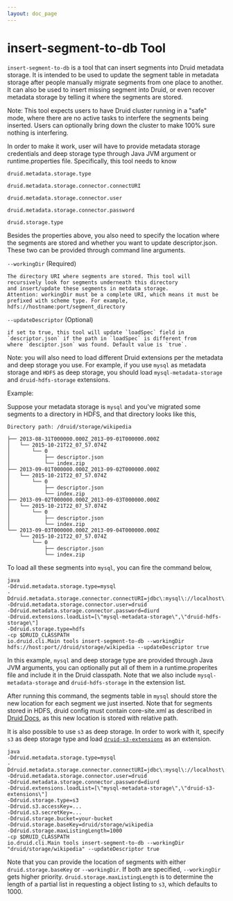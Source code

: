 ```yaml
---
layout: doc_page
---
```

# insert-segment-to-db Tool

`insert-segment-to-db` is a tool that can insert segments into Druid metadata storage. It is intended to be used
to update the segment table in metadata storage after people manually migrate segments from one place to another.
It can also be used to insert missing segment into Druid, or even recover metadata storage by telling it where the
segments are stored.

Note: This tool expects users to have Druid cluster running in a "safe" mode, where there are no active tasks to interfere
the segments being inserted. Users can optionally bring down the cluster to make 100% sure nothing is interfering.

In order to make it work, user will have to provide metadata storage credentials and deep storage type through Java JVM argument
or runtime.properties file. Specifically, this tool needs to know

`druid.metadata.storage.type`

`druid.metadata.storage.connector.connectURI`

`druid.metadata.storage.connector.user`

`druid.metadata.storage.connector.password`

`druid.storage.type`

Besides the properties above, you also need to specify the location where the segments are stored and whether you want to
update descriptor.json. These two can be provided through command line arguments.

`--workingDir` (Required)

    The directory URI where segments are stored. This tool will recursively look for segments underneath this directory
    and insert/update these segments in metdata storage.
    Attention: workingDir must be a complete URI, which means it must be prefixed with scheme type. For example,
    hdfs://hostname:port/segment_directory

`--updateDescriptor` (Optional)

    if set to true, this tool will update `loadSpec` field in `descriptor.json` if the path in `loadSpec` is different from
    where `desciptor.json` was found. Default value is `true`.

Note: you will also need to load different Druid extensions per the metadata and deep storage you use. For example, if you
use `mysql` as metadata storage and `HDFS` as deep storage, you should load `mysql-metadata-storage` and `druid-hdfs-storage`
extensions.


Example:

Suppose your metadata storage is `mysql` and you've migrated some segments to a directory in HDFS, and that directory looks
like this,

```
Directory path: /druid/storage/wikipedia

├── 2013-08-31T000000.000Z_2013-09-01T000000.000Z
│   └── 2015-10-21T22_07_57.074Z
│       └── 0
│           ├── descriptor.json
│           └── index.zip
├── 2013-09-01T000000.000Z_2013-09-02T000000.000Z
│   └── 2015-10-21T22_07_57.074Z
│       └── 0
│           ├── descriptor.json
│           └── index.zip
├── 2013-09-02T000000.000Z_2013-09-03T000000.000Z
│   └── 2015-10-21T22_07_57.074Z
│       └── 0
│           ├── descriptor.json
│           └── index.zip
└── 2013-09-03T000000.000Z_2013-09-04T000000.000Z
    └── 2015-10-21T22_07_57.074Z
        └── 0
            ├── descriptor.json
            └── index.zip
```

To load all these segments into `mysql`, you can fire the command below,

```
java 
-Ddruid.metadata.storage.type=mysql 
-Ddruid.metadata.storage.connector.connectURI=jdbc\:mysql\://localhost\:3306/druid 
-Ddruid.metadata.storage.connector.user=druid 
-Ddruid.metadata.storage.connector.password=diurd 
-Ddruid.extensions.loadList=[\"mysql-metadata-storage\",\"druid-hdfs-storage\"] 
-Ddruid.storage.type=hdfs
-cp $DRUID_CLASSPATH 
io.druid.cli.Main tools insert-segment-to-db --workingDir hdfs://host:port//druid/storage/wikipedia --updateDescriptor true
```

In this example, `mysql` and deep storage type are provided through Java JVM arguments, you can optionally put all
of them in a runtime.properites file and include it in the Druid classpath. Note that we also include `mysql-metadata-storage`
and `druid-hdfs-storage` in the extension list.

After running this command, the segments table in `mysql` should store the new location for each segment we just inserted.
Note that for segments stored in HDFS, druid config must contain core-site.xml as described in [Druid Docs](http://druid.io/docs/latest/tutorials/cluster.html), as this new location is stored with relative path.

It is also possible to use `s3` as deep storage. In order to work with it, specify `s3` as deep storage type and load 
[`druid-s3-extensions`](../development/extensions-core/s3.html) as an extension.

```
java
-Ddruid.metadata.storage.type=mysql 
-Ddruid.metadata.storage.connector.connectURI=jdbc\:mysql\://localhost\:3306/druid 
-Ddruid.metadata.storage.connector.user=druid 
-Ddruid.metadata.storage.connector.password=diurd
-Ddruid.extensions.loadList=[\"mysql-metadata-storage\",\"druid-s3-extensions\"]
-Ddruid.storage.type=s3
-Ddruid.s3.accessKey=... 
-Ddruid.s3.secretKey=...
-Ddruid.storage.bucket=your-bucket
-Ddruid.storage.baseKey=druid/storage/wikipedia
-Ddruid.storage.maxListingLength=1000
-cp $DRUID_CLASSPATH
io.druid.cli.Main tools insert-segment-to-db --workingDir "druid/storage/wikipedia" --updateDescriptor true
```

 Note that you can provide the location of segments with either `druid.storage.baseKey` or `--workingDir`. If both are 
 specified, `--workingDir` gets higher priority. `druid.storage.maxListingLength` is to determine the length of a partial
 list in requesting a object listing to `s3`, which defaults to 1000.